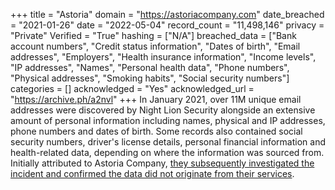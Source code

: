 +++
title = "Astoria"
domain = "https://astoriacompany.com"
date_breached = "2021-01-26"
date = "2022-05-04"
record_count = "11,498,146"
privacy = "Private"
Verified = "True"
hashing = ["N/A"]
breached_data = ["Bank account numbers", "Credit status information", "Dates of birth", "Email addresses", "Employers", "Health insurance information", "Income levels", "IP addresses", "Names", "Personal health data", "Phone numbers", "Physical addresses", "Smoking habits", "Social security numbers"]
categories = []
acknowledged = "Yes"
acknowledged_url = "https://archive.ph/a2nvl"
+++
In January 2021, over 11M unique email addresses were discovered by Night Lion Security alongside an extensive amount of personal information including names, physical and IP addresses, phone numbers and dates of birth. Some records also contained social security numbers, driver's license details, personal financial information and health-related data, depending on where the information was sourced from. Initially attributed to Astoria Company, <a href="https://archive.ph/a2nvl" target="_blank" rel="noopener">they subsequently investigated the incident and confirmed the data did not originate from their services</a>.
